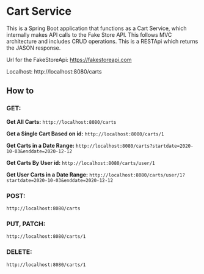 # Cart Service
This is a Spring Boot application that functions as a Cart Service, which internally makes API calls to the Fake Store API. This follows MVC architecture and includes CRUD operations.
This is a RESTApi which returns the JASON response.

Url for the FakeStoreApi: https://fakestoreapi.com

Localhost: http://localhost:8080/carts

## How to

### GET:

**Get All Carts:**
`http://localhost:8080/carts`

**Get a Single Cart Based on id:**
`http://localhost:8080/carts/1`

**Get Carts in a Date Range:**
`http://localhost:8080/carts?startdate=2020-10-03&enddate=2020-12-12`

**Get Carts By User id:**
`http://localhost:8080/carts/user/1`

**Get User Carts in a Date Range:**
`http://localhost:8080/carts/user/1?startdate=2020-10-03&enddate=2020-12-12`

### POST:
`http://localhost:8080/carts`

### PUT, PATCH:
`http://localhost:8080/carts/1`

### DELETE:
`http://localhost:8080/carts/1`
